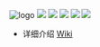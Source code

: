 ![logo](logo.png)
![](https://img.shields.io/github/license/twoone-3/BDSpyrunner)
![](https://img.shields.io/github/downloads/twoone-3/BDSpyrunner/total)
![](https://img.shields.io/github/v/release/twoone-3/BDSpyrunner)
![](https://img.shields.io/github/commit-activity/m/twoone-3/BDSpyrunner)
![](https://img.shields.io/github/issues/twoone-3/BDSpyrunner)
* 详细介绍
[Wiki](https://github.com/twoone-3/BDSpyrunner/wiki)